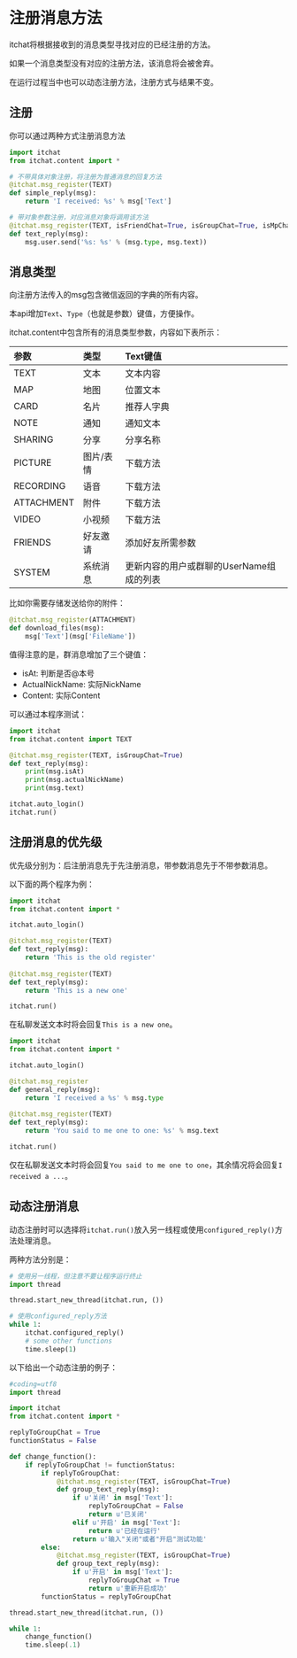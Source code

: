 # 注册消息方法

itchat将根据接收到的消息类型寻找对应的已经注册的方法。

如果一个消息类型没有对应的注册方法，该消息将会被舍弃。

在运行过程当中也可以动态注册方法，注册方式与结果不变。

## 注册

你可以通过两种方式注册消息方法

```python
import itchat
from itchat.content import *

# 不带具体对象注册，将注册为普通消息的回复方法
@itchat.msg_register(TEXT)
def simple_reply(msg):
    return 'I received: %s' % msg['Text']

# 带对象参数注册，对应消息对象将调用该方法
@itchat.msg_register(TEXT, isFriendChat=True, isGroupChat=True, isMpChat=True)
def text_reply(msg):
    msg.user.send('%s: %s' % (msg.type, msg.text))
```

## 消息类型

向注册方法传入的msg包含微信返回的字典的所有内容。

本api增加`Text`、`Type`（也就是参数）键值，方便操作。

itchat.content中包含所有的消息类型参数，内容如下表所示：

参数       |类型       |Text键值        
:----------|:----------|:---------------
TEXT       |文本       |文本内容        
MAP        |地图       |位置文本        
CARD       |名片       |推荐人字典      
NOTE       |通知       |通知文本        
SHARING    |分享       |分享名称        
PICTURE    |图片/表情  |下载方法        
RECORDING  |语音       |下载方法        
ATTACHMENT |附件       |下载方法        
VIDEO      |小视频     |下载方法        
FRIENDS    |好友邀请   |添加好友所需参数
SYSTEM     |系统消息   |更新内容的用户或群聊的UserName组成的列表

比如你需要存储发送给你的附件：

```python
@itchat.msg_register(ATTACHMENT)
def download_files(msg):
    msg['Text'](msg['FileName'])
```

值得注意的是，群消息增加了三个键值：

* isAt: 判断是否@本号
* ActualNickName: 实际NickName
* Content: 实际Content

可以通过本程序测试：

```python
import itchat
from itchat.content import TEXT

@itchat.msg_register(TEXT, isGroupChat=True)
def text_reply(msg):
    print(msg.isAt)
    print(msg.actualNickName)
    print(msg.text)

itchat.auto_login()
itchat.run()
```

## 注册消息的优先级

优先级分别为：后注册消息先于先注册消息，带参数消息先于不带参数消息。

以下面的两个程序为例：

```python
import itchat
from itchat.content import *

itchat.auto_login()

@itchat.msg_register(TEXT)
def text_reply(msg):
    return 'This is the old register'
    
@itchat.msg_register(TEXT)
def text_reply(msg):
    return 'This is a new one'

itchat.run()
```

在私聊发送文本时将会回复`This is a new one`。
```python
import itchat
from itchat.content import *

itchat.auto_login()

@itchat.msg_register
def general_reply(msg):
    return 'I received a %s' % msg.type
    
@itchat.msg_register(TEXT)
def text_reply(msg):
    return 'You said to me one to one: %s' % msg.text

itchat.run()
```

仅在私聊发送文本时将会回复`You said to me one to one`，其余情况将会回复`I received a ...`。

## 动态注册消息

动态注册时可以选择将`itchat.run()`放入另一线程或使用`configured_reply()`方法处理消息。

两种方法分别是：

```python
# 使用另一线程，但注意不要让程序运行终止
import thread

thread.start_new_thread(itchat.run, ())

# 使用configured_reply方法
while 1:
    itchat.configured_reply()
    # some other functions
    time.sleep(1)
```

以下给出一个动态注册的例子：

```python
#coding=utf8
import thread

import itchat
from itchat.content import *

replyToGroupChat = True
functionStatus = False

def change_function():
    if replyToGroupChat != functionStatus:
        if replyToGroupChat:
            @itchat.msg_register(TEXT, isGroupChat=True)
            def group_text_reply(msg):
                if u'关闭' in msg['Text']:
                    replyToGroupChat = False
                    return u'已关闭'
                elif u'开启' in msg['Text']:
                    return u'已经在运行'
                return u'输入"关闭"或者"开启"测试功能'
        else:
            @itchat.msg_register(TEXT, isGroupChat=True)
            def group_text_reply(msg):
                if u'开启' in msg['Text']:
                    replyToGroupChat = True
                    return u'重新开启成功'
        functionStatus = replyToGroupChat

thread.start_new_thread(itchat.run, ())

while 1:
    change_function()
    time.sleep(.1)
```
